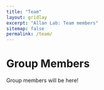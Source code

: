 ```yaml
---
title: "Team"
layout: gridlay
excerpt: "Allan Lab: Team members"
sitemap: false
permalink: /team/
---
```


# Group Members
Group members will be here!